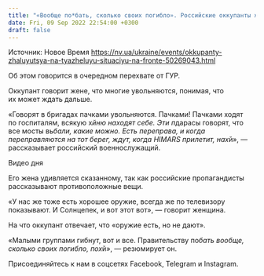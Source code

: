 ```yaml
---
title: "«Вообще по*бать, сколько своих погибло». Российские оккупанты жалуются на тяжелую ситуацию на фронте — перехват"
date: Fri, 09 Sep 2022 22:54:00 +0300
draft: false
---
```

Источник: Новое Время https://nv.ua/ukraine/events/okkupanty-zhaluyutsya-na-tyazheluyu-situaciyu-na-fronte-50269043.html


 Об этом говорится в очередном перехвате от ГУР.

Оккупант говорит жене, что многие увольняются, понимая, что их может ждать дальше.

«Говорят в бригадах пачками увольняются. Пачками! Пачками ходят по госпиталям, всякую х*йню находят себе. Эти п*дарасы говорят, что все мосты вь*бали, какие можно. Есть переправа, и когда переправляются на тот берег, ждут, когда HIMARS прилетит, нах*й», — рассказывает российский военнослужащий.

 Видео дня   

Его жена удивляется сказанному, так как российские пропагандисты рассказывают противоположные вещи.

«У нас же тоже есть хорошее оружие, всегда же по телевизору показывают. И Солнцепек, и вот этот вот», — говорит женщина.

На что оккупант отвечает, что «оружие есть, но не дают».

«Малыми группами гибнут, вот и все. Правительству по*бать вообще, сколько своих погибло, пох*й», — резюмирует он.

Присоединяйтесь к нам в соцсетях Facebook, Telegram и Instagram.
